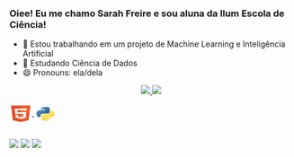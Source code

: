 ### Oiee! Eu me chamo Sarah Freire e sou aluna da Ilum Escola de Ciência!

- 🔭 Estou trabalhando em um projeto de Machine Learning e Inteligência Artificial
- 🌱 Estudando Ciência de Dados
- 😄 Pronouns: ela/dela

<div align="center">
  <a href="https://github.com/Sarah-Freire">
  <img height="180em" src="https://github-readme-stats.vercel.app/api?username=Sarah-Freire&show_icons=true&theme=dracula&include_all_commits=true&count_private=true"/>
  <img height="180em" src="https://github-readme-stats.vercel.app/api/top-langs/?username=Sarah-Freire&layout=compact&langs_count=7&theme=dracula"/>
</div>

<div style="display: inline_block"><br>
    <img align="center" alt="Rafa-HTML" height="30" width="40" src="https://raw.githubusercontent.com/devicons/devicon/master/icons/html5/html5-original.svg">
  <img align="center" alt="Rafa-Python" height="30" width="40" src="https://raw.githubusercontent.com/devicons/devicon/master/icons/python/python-original.svg">
</div>

##

<div>   
  <a href="https://instagram.com/sarah_freiree" target="_blank"><img src="https://img.shields.io/badge/-Instagram-%23E4405F?style=for-the-badge&logo=instagram&logoColor=white" target="_blank"></a>
  <a href = "mailto:sarah220043@gmail.com"><img src="https://img.shields.io/badge/-Gmail-%23333?style=for-the-badge&logo=gmail&logoColor=white" target="_blank"></a>
  <a href="https://www.linkedin.com/in/sarah-freiree" target="_blank"><img src="https://img.shields.io/badge/-LinkedIn-%230077B5?style=for-the-badge&logo=linkedin&logoColor=white" target="_blank"></a> 

